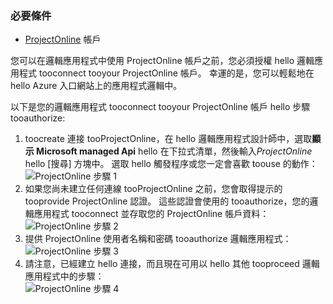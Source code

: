 ### <a name="prerequisites"></a>必要條件
* [ProjectOnline](https://products.office.com/Project/project-online-with-project-for-office-365) 帳戶 

您可以在邏輯應用程式中使用 ProjectOnline 帳戶之前，您必須授權 hello 邏輯應用程式 tooconnect tooyour ProjectOnline 帳戶。 幸運的是，您可以輕鬆地在 hello Azure 入口網站上的應用程式邏輯中。 

以下是您的邏輯應用程式 tooconnect tooyour ProjectOnline 帳戶 hello 步驟 tooauthorize:

1. toocreate 連接 tooProjectOnline，在 hello 邏輯應用程式設計師中，選取**顯示 Microsoft managed Api** hello 在下拉式清單，然後輸入*ProjectOnline* hello [搜尋] 方塊中。 選取 hello 觸發程序或您一定會喜歡 toouse 的動作：  
   ![ProjectOnline 步驟 1](./media/connectors-create-api-projectonline/projectonline-1.png)
2. 如果您尚未建立任何連線 tooProjectOnline 之前，您會取得提示的 tooprovide ProjectOnline 認證。 這些認證會使用的 tooauthorize，您的邏輯應用程式 tooconnect 並存取您的 ProjectOnline 帳戶資料：  
   ![ProjectOnline 步驟 2](./media/connectors-create-api-projectonline/projectonline-2.png)
3. 提供 ProjectOnline 使用者名稱和密碼 tooauthorize 邏輯應用程式：  
   ![ProjectOnline 步驟 3](./media/connectors-create-api-projectonline/projectonline-3.png)   
4. 請注意，已經建立 hello 連接，而且現在可用以 hello 其他 tooproceed 邏輯應用程式中的步驟：  
   ![ProjectOnline 步驟 4](./media/connectors-create-api-projectonline/projectonline-4.png)   

